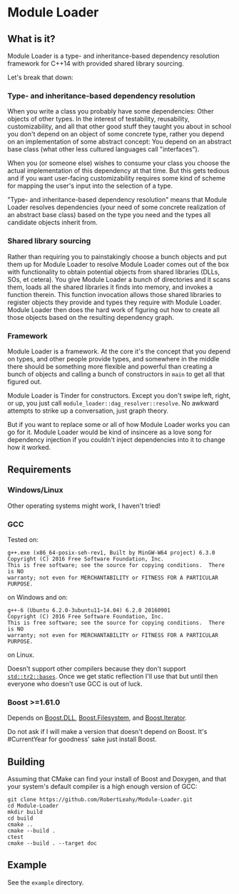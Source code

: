 # Module Loader

## What is it?

Module Loader is a type- and inheritance-based dependency resolution framework for C++14 with provided shared library sourcing.

Let's break that down:

### Type- and inheritance-based dependency resolution

When you write a class you probably have some dependencies: Other objects of other types.  In the interest of testability, reusability, customizability, and all that other good stuff they taught you about in school you don't depend on an object of some concrete type, rather you depend on an implementation of some abstract concept: You depend on an abstract base class (what other less cultured languages call "interfaces").

When you (or someone else) wishes to consume your class you choose the actual implementation of this dependency at that time.  But this gets tedious and if you want user-facing customizability requires some kind of scheme for mapping the user's input into the selection of a type.

"Type- and inheritance-based dependency resolution" means that Module Loader resolves dependencies (your need of some concrete realization of an abstract base class) based on the type you need and the types all candidate objects inherit from.

### Shared library sourcing

Rather than requiring you to painstakingly choose a bunch objects and put them up for Module Loader to resolve Module Loader comes out of the box with functionality to obtain potential objects from shared libraries (DLLs, SOs, et cetera).  You give Module Loader a bunch of directories and it scans them, loads all the shared libraries it finds into memory, and invokes a function therein.  This function invocation allows those shared libraries to register objects they provide and types they require with Module Loader.  Module Loader then does the hard work of figuring out how to create all those  objects based on the resulting dependency graph.

### Framework

Module Loader is a framework.  At the core it's the concept that you depend on types, and other people provide types, and somewhere in the middle there should be something more flexible and powerful than creating a bunch of objects and calling a bunch of constructors in `main` to get all that figured out.

Module Loader is Tinder for constructors.  Except you don't swipe left, right, or up, you just call `module_loader::dag_resolver::resolve`.  No awkward attempts to strike up a conversation, just graph theory.

But if you want to replace some or all of how Module Loader works you can go for it.  Module Loader would be kind of insincere as a love song for dependency injection if you couldn't inject dependencies into it to change how it worked.

## Requirements

### Windows/Linux

Other operating systems might work, I haven't tried!

### GCC

Tested on:

```
g++.exe (x86_64-posix-seh-rev1, Built by MinGW-W64 project) 6.3.0
Copyright (C) 2016 Free Software Foundation, Inc.
This is free software; see the source for copying conditions.  There is NO
warranty; not even for MERCHANTABILITY or FITNESS FOR A PARTICULAR PURPOSE.
```

on Windows and on:

```
g++-6 (Ubuntu 6.2.0-3ubuntu11~14.04) 6.2.0 20160901
Copyright (C) 2016 Free Software Foundation, Inc.
This is free software; see the source for copying conditions.  There is NO
warranty; not even for MERCHANTABILITY or FITNESS FOR A PARTICULAR PURPOSE.
```

on Linux.

Doesn't support other compilers because they don't support [`std::tr2::bases`](https://gcc.gnu.org/onlinedocs/gcc-4.7.2/libstdc++/api/a00907.html).  Once we get static reflection I'll use that but until then everyone who doesn't use GCC is out of luck.

### Boost >=1.61.0

Depends on [Boost.DLL](http://www.boost.org/doc/libs/1_61_0/doc/html/boost_dll.html), [Boost.Filesystem](http://www.boost.org/doc/libs/1_61_0/libs/filesystem/doc/index.htm), and [Boost.Iterator](http://www.boost.org/doc/libs/1_61_0/libs/iterator/doc/index.html).

Do not ask if I will make a version that doesn't depend on Boost.  It's #CurrentYear for goodness' sake just install Boost.

## Building

Assuming that CMake can find your install of Boost and Doxygen, and that your system's default compiler is a high enough version of GCC:

```
git clone https://github.com/RobertLeahy/Module-Loader.git
cd Module-Loader
mkdir build
cd build
cmake ..
cmake --build .
ctest
cmake --build . --target doc
```

## Example

See the `example` directory.
